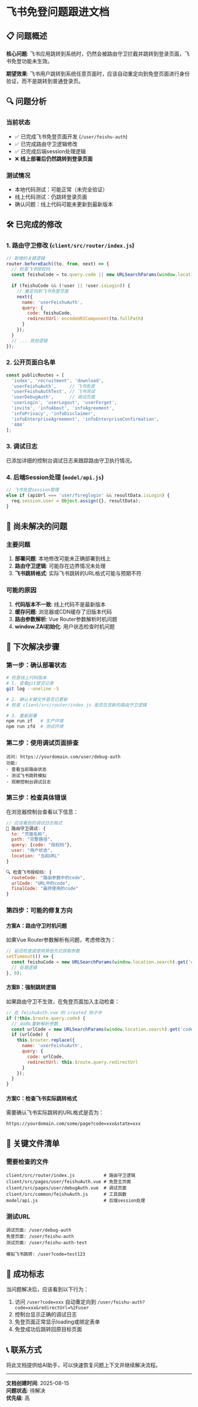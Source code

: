 # 飞书免登问题跟进文档

## 📋 问题概述

**核心问题**: 飞书应用跳转到系统时，仍然会被路由守卫拦截并跳转到登录页面，飞书免登功能未生效。

**期望效果**: 飞书用户跳转到系统任意页面时，应该自动重定向到免登页面进行身份验证，而不是跳转到普通登录页。

## 🔍 问题分析

### 当前状态
- ✅ 已完成飞书免登页面开发 (`/user/feishu-auth`)
- ✅ 已完成路由守卫逻辑修改
- ✅ 已完成后端session处理逻辑
- ❌ **线上部署后仍然跳转到登录页面**

### 测试情况
- 本地代码测试：可能正常（未完全验证）
- 线上代码测试：仍跳转登录页面
- 确认问题：线上代码可能未更新到最新版本

## 🛠️ 已完成的修改

### 1. 路由守卫修改 (`client/src/router/index.js`)
```javascript
// 新增的关键逻辑
router.beforeEach((to, from, next) => {
  // 检查飞书授权码
  const feishuCode = to.query.code || new URLSearchParams(window.location.search).get('code');
  
  if (feishuCode && (!user || !user.isLogin)) {
    // 重定向到飞书免登页面
    next({
      name: 'userFeishuAuth',
      query: { 
        code: feishuCode,
        redirectUrl: encodeURIComponent(to.fullPath)
      }
    });
  }
  // ... 其他逻辑
});
```

### 2. 公开页面白名单
```javascript
const publicRoutes = [
  'index', 'recruitment', 'download',
  'userFeishuAuth',     // 飞书免登
  'userFeishuAuthTest', // 飞书测试  
  'userDebugAuth',      // 调试页面
  'userLogin', 'userLogout', 'userForget',
  'invite', 'infoAbout', 'infoAgreement', 
  'infoPrivacy', 'infoDisclaimer',
  'infoEnterpriseAgreement', 'infoEnterpriseConfirmation',
  '404'
];
```

### 3. 调试日志
已添加详细的控制台调试日志来跟踪路由守卫执行情况。

### 4. 后端Session处理 (`model/api.js`)
```javascript
// 飞书免登session管理
else if (apiUrl === 'user/fsreglogin' && resultData.isLogin) {
  req.session.user = Object.assign({}, resultData);
}
```

## 🚨 尚未解决的问题

### 主要问题
1. **部署问题**: 本地修改可能未正确部署到线上
2. **路由守卫逻辑**: 可能存在边界情况未处理
3. **飞书跳转格式**: 实际飞书跳转的URL格式可能与预期不符

### 可能的原因
1. **代码版本不一致**: 线上代码不是最新版本
2. **缓存问题**: 浏览器或CDN缓存了旧版本代码
3. **路由参数解析**: Vue Router参数解析时机问题
4. **window.ZAI初始化**: 用户状态检查时机问题

## 🔧 下次解决步骤

### 第一步：确认部署状态
```bash
# 检查线上代码版本
# 1. 查看git提交记录
git log --oneline -5

# 2. 确认关键文件是否已更新
# 检查 client/src/router/index.js 是否包含新的路由守卫逻辑

# 3. 重新部署
npm run zf   # 生产环境
npm run zfd  # 测试环境
```

### 第二步：使用调试页面排查
```
访问: https://yourdomain.com/user/debug-auth
功能: 
- 查看当前路由状态
- 测试飞书跳转模拟
- 观察控制台调试日志
```

### 第三步：检查具体错误
在浏览器控制台查看以下信息：
```javascript
// 应该看到的调试日志格式
🚀 路由守卫调试: {
  to: "页面名称",
  path: "完整路径", 
  query: {code: "授权码"},
  user: "用户状态",
  location: "当前URL"
}

🔍 检查飞书授权码: {
  routeCode: "路由参数中的code",
  urlCode: "URL中的code",
  finalCode: "最终使用的code"
}
```

### 第四步：可能的修复方向

#### 方案A：路由守卫时机问题
如果Vue Router参数解析有问题，考虑修改为：
```javascript
// 延迟检查或使用其他方式获取参数
setTimeout(() => {
  const feishuCode = new URLSearchParams(window.location.search).get('code');
  // 处理逻辑
}, 0);
```

#### 方案B：强制跳转逻辑
如果路由守卫不生效，在免登页面加入主动检查：
```javascript
// 在 feishuAuth.vue 的 created 钩子中
if (!this.$route.query.code) {
  // 从URL重新解析参数
  const urlCode = new URLSearchParams(window.location.search).get('code');
  if (urlCode) {
    this.$router.replace({
      name: 'userFeishuAuth',
      query: { 
        code: urlCode,
        redirectUrl: this.$route.query.redirectUrl 
      }
    });
  }
}
```

#### 方案C：检查飞书实际跳转格式
需要确认飞书实际跳转的URL格式是否为：
```
https://yourdomain.com/some/page?code=xxx&state=xxx
```

## 📁 关键文件清单

### 需要检查的文件
```
client/src/router/index.js           # 路由守卫逻辑
client/src/pages/user/feishuAuth.vue # 免登主页面
client/src/pages/user/debugAuth.vue  # 调试页面  
client/src/common/feishuAuth.js      # 工具函数
model/api.js                         # 后端session处理
```

### 测试URL
```
调试页面: /user/debug-auth
免登页面: /user/feishu-auth
测试页面: /user/feishu-auth-test

模拟飞书跳转: /user?code=test123
```

## 🎯 成功标志

当问题解决后，应该看到以下行为：
1. 访问 `/user?code=xxx` 自动重定向到 `/user/feishu-auth?code=xxx&redirectUrl=%2Fuser`
2. 控制台显示正确的调试日志
3. 免登页面正常显示loading或绑定表单
4. 免登成功后跳转回原目标页面

## 📞 联系方式

将此文档提供给AI助手，可以快速恢复问题上下文并继续解决流程。

---

**文档创建时间**: 2025-08-15  
**问题状态**: 待解决  
**优先级**: 高